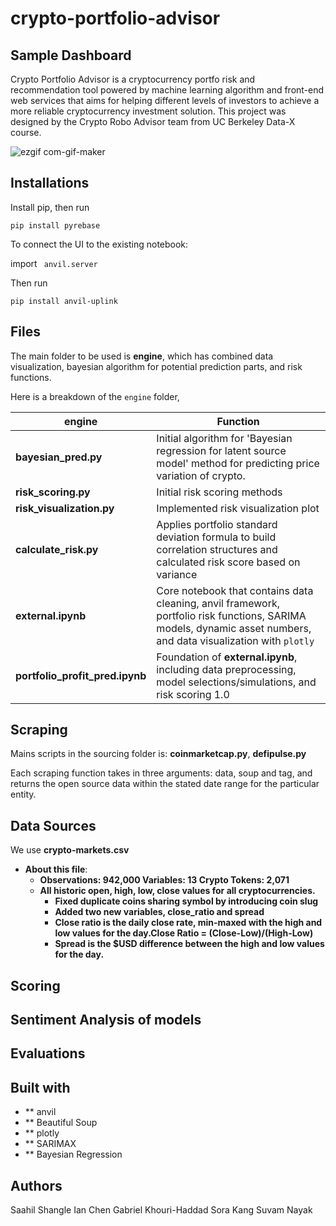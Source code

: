 # crypto-portfolio-advisor
## Sample Dashboard
Crypto Portfolio Advisor is a cryptocurrency portfo risk and recommendation tool powered by machine learning algorithm and front-end web services that aims for helping different levels of investors to achieve a more reliable cryptocurrency investment solution. This project was designed by the Crypto Robo Advisor team from UC Berkeley Data-X course. 

![ezgif com-gif-maker](https://user-images.githubusercontent.com/39391660/144360945-fc017110-767c-4b2b-bb34-068eedb318ce.gif)

## Installations
Install pip, then run

```
pip install pyrebase
```
To connect the UI to the existing notebook:

import ``` anvil.server```

Then run

```
pip install anvil-uplink
```


## Files

The main folder to be used is **engine**, which has combined data visualization, bayesian algorithm for potential prediction parts,
and risk functions.

Here is a breakdown of the ```engine``` folder,
<br>


|engine                |Function                                                                             |
|----------------------|-------------------------------------------------------------------------------------|
|**bayesian_pred.py**  |Initial algorithm for 'Bayesian regression for latent source model' method for predicting price variation of crypto.|
|**risk_scoring.py**   |Initial risk scoring methods                                                         |
|**risk_visualization.py**|Implemented risk visualization plot                                               |
|**calculate_risk.py** |Applies portfolio standard deviation formula to build correlation structures and calculated risk score based on variance      |
|**external.ipynb**    |Core notebook that contains data cleaning, anvil framework, portfolio risk functions, SARIMA models, dynamic asset numbers, and data visualization with ```plotly```  |
|**portfolio_profit_pred.ipynb** |Foundation of **external.ipynb**, including data preprocessing, model selections/simulations, and risk scoring 1.0  |

## Scraping

Mains scripts in the sourcing folder is: **coinmarketcap.py**, **defipulse.py**

Each scraping function takes in three arguments: data, soup and tag, and returns the open source data within the stated date range for the particular entity.


## Data Sources

We use **crypto-markets.csv**

- **About this file**:
    - **Observations: 942,000 Variables: 13 Crypto Tokens: 2,071**
    - **All historic open, high, low, close values for all cryptocurrencies.**
        - **Fixed duplicate coins sharing symbol by introducing coin slug**
        - **Added two new variables, close_ratio and spread**
        - **Close ratio is the daily close rate, min-maxed with the high and low values for the day.Close Ratio = (Close-Low)/(High-Low)**
        - **Spread is the $USD difference between the high and low values for the day.**

## Scoring
## Sentiment Analysis of models
## Evaluations
## Built with
- ** anvil
- ** Beautiful Soup
- ** plotly
- ** SARIMAX
- ** Bayesian Regression

## Authors
Saahil Shangle
Ian Chen
Gabriel Khouri-Haddad
Sora Kang
Suvam Nayak
